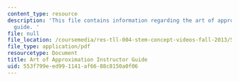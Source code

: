 ```yaml
---
content_type: resource
description: 'This file contains information regarding the art of approximation instructor
  guide. '
file: null
file_location: /coursemedia/res-tll-004-stem-concept-videos-fall-2013/553f799eed991141af6688c8150a0f06_MITRES_TLL-004F13_ArtGuide.pdf
file_type: application/pdf
resourcetype: Document
title: Art of Approximation Instructor Guide
uid: 553f799e-ed99-1141-af66-88c8150a0f06
---
```

